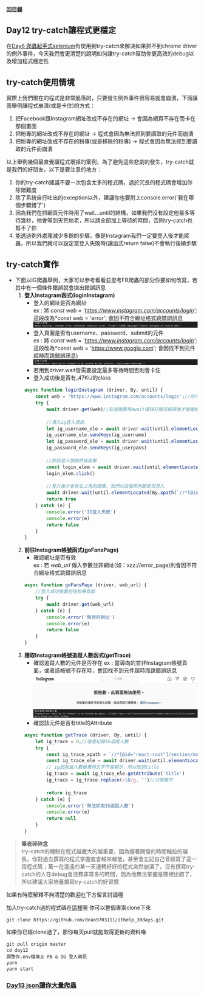 #### [回目錄](../README.md)
## Day12 try-catch讓程式更穩定

在[Day6 爬蟲起手式selenium](../day6/README.md)有使用到try-catch來解決如果抓不到chrome driver的例外事件，今天我們會更清楚的說明如何讓try-catch幫助你更高效的debug以及增加程式穩定性  

try-catch使用情境
----
實際上我們現在的程式是非常脆落的，只要發生例外事件很容易就會崩潰，下面讓我舉例讓程式崩潰(或是卡住)的方式：  
1. 把Facebook跟Instagram網址改成不存在的網址 &rarr; 會因為網頁不存在而卡在那個畫面
2. 把粉專的網址改成不存在的網址 &rarr; 程式會因為無法抓到要讀取的元件而崩潰
3. 把粉專的網址改成不存在的粉專(或是移除的粉專) &rarr; 程式會因為無法抓到要讀取的元件而崩潰

以上舉例幾個最直覺讓程式壞掉的案例，為了避免這些悲劇的發生，try-catch就是我們的好朋友，以下是要注意的地方：  
1. 你的try-catch建議不要一次包含太多的程式碼，過於冗長的程式碼會增加你除錯難度
2. 除了系統自行吐出的exception以外，建議你也要附上console.error('我在哪個步驟錯了')
3. 因為我們在抓網頁元件時用了wait...until的結構，如果我們沒有設定他最多等待幾秒，他會等到天荒地老，所以請全部加上等待的時間，否則try-catch也幫不了你
4. 能透過例外處理減少多餘的步驟，像是Instagram我們一定要登入後才能爬蟲，所以我們就可以設定當登入失敗時(讓函式return false)不會執行後續步驟

try-catch實作
----
* 下面以IG爬蟲舉例，大家可以參考看看並思考FB爬蟲的部分你要如何改寫，若其中有一個條件錯誤就會拋出錯誤訊息
    1. **登入Instagram函式(loginInstagram)**
        * 登入的網址是否為網址  
            ex : 將 *const web = 'https://www.instagram.com/accounts/login';* 這段改為*const web = 'error'; 會因不符合網址格式跳錯誤訊息
            ![image](./article_img/err_ig_terminal1.png)
        * 登入頁面是否有username、password、submit的元件  
            ex : 將 *const web = 'https://www.instagram.com/accounts/login';* 這段改為*const web = 'https://www.google.com'; 會因找不到元件超時而跳錯誤訊息)
            ![image](./article_img/err_ig_terminal2.png)
        * 若用到driver.wait皆需要設定最多等待時間否則會卡住
        * 登入成功後是否有_47KiJ的class
        ```js
        async function loginInstagram (driver, By, until) {
            const web = 'https://www.instagram.com/accounts/login';//前往IG登入頁面
            try {
                await driver.get(web)//在這裡要用await確保打開完網頁後才能繼續動作

                //填入ig登入資訊
                let ig_username_ele = await driver.wait(until.elementLocated(By.css("input[name='username']")), 3000);
                ig_username_ele.sendKeys(ig_username)
                let ig_password_ele = await driver.wait(until.elementLocated(By.css("input[name='password']")), 3000);
                ig_password_ele.sendKeys(ig_userpass)

                //抓到登入按鈕然後點擊
                const login_elem = await driver.wait(until.elementLocated(By.css("button[type='submit']")), 3000)
                login_elem.click()

                //登入後才會有右上角的頭像，我們以這個來判斷是否登入
                await driver.wait(until.elementLocated(By.xpath(`//*[@id="react-root"]//*[contains(@class,"_47KiJ")]`)), 3000)
                return true
            } catch (e) {
                console.error('IG登入失敗')
                console.error(e)
                return false
            }
        }
        ```
    2. **前往Instagram帳號函式(goFansPage)**
        * 確認網址是否有效  
            ex : 若 *web_url* 傳入參數並非網址(如：xzz://error_page)則會因不符合網址格式跳錯誤訊息
        ```js
        async function goFansPage (driver, web_url) {
            //登入成功後要前往粉專頁面
            try {
                await driver.get(web_url)
            } catch (e) {
                console.error('無效的網址')
                console.error(e)
                return false
            }
        }
        ```
    3. **獲取Instagram帳號追蹤人數函式(getTrace)**
        * 確認追蹤人數的元件是否存在
            ex : 當導向的並非Instagram帳號頁面，或者該帳號不存在時，會因找不到元件超時而跳錯誤訊息
            ![image](./article_img/err_instagram.png)
            ![image](./article_img/err_ig_terminal3.png)
        * 確認該元件是否有title的Attribute
        ```js
        async function getTrace (driver, By, until) {
            let ig_trace = 0;//這是紀錄IG追蹤人數
            try {
                const ig_trace_xpath = `//*[@id="react-root"]/section/main/div/header/section/ul/li[2]/a/span`
                const ig_trace_ele = await driver.wait(until.elementLocated(By.xpath(ig_trace_xpath)), 5000)//我們採取5秒內如果抓不到該元件就跳出的條件    
                // ig因為當人數破萬時文字不會顯示，所以改抓title
                ig_trace = await ig_trace_ele.getAttribute('title')
                ig_trace = ig_trace.replace(/\D/g, '')//只取數字

                return ig_trace
            } catch (e) {
                console.error('無法抓取IG追蹤人數')
                console.error(e)
                return null
            }
        }
        ```


>**筆者碎碎念**  
try-catch的機制在程式越龐大的越重要，因為隨著開發的時間軸拉的越長，你對過去撰寫的程式掌握度會越來越低，甚至會忘記自己曾經寫了這一段程式碼；萬一在遙遠的某一天運轉好好的程式突然崩潰了，沒有撰寫try-catch的人在debug會浪費非常多的時間，因為他無法掌握是哪裡出錯了，所以建議大家培養撰寫try-catch的好習慣

如果有時麼解釋不夠清楚的歡迎在下方留言討論喔    

加入try-catch過的程式碼在[這裡](https://github.com/dean9703111/ithelp_30days/day12)喔
你可以整個專案clone下來  
```
git clone https://github.com/dean9703111/ithelp_30days.git
```
如果你已經clone過了，那你每天pull就能取得更新的資料嚕  
```
git pull origin master
cd day12
調整你.env檔填上 FB & IG 登入資訊
yarn
yarn start
```
### [Day13 json讓你大量爬蟲](../day13/README.md)